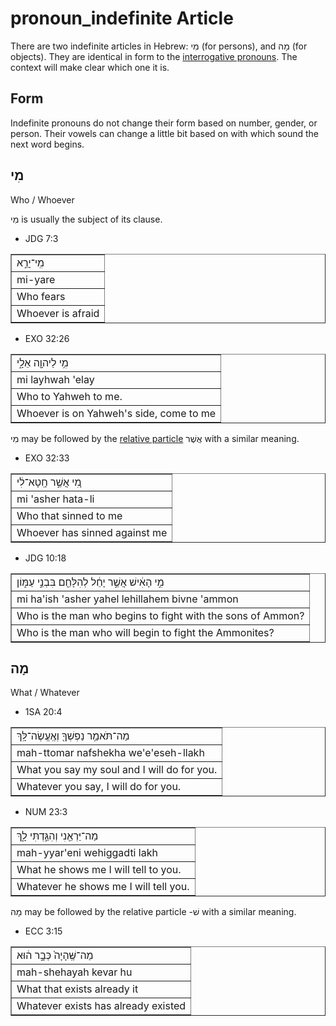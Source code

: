 # pronoun_indefinite Article
There are two indefinite articles in Hebrew: מִי (for persons), and מָה (for objects). They are identical in form to the [interrogative pronouns](https://git.door43.org/Door43/en-uhg/src/master/content/pronoun_interrogative/02.md). The context will make clear which one it is.

## Form
Indefinite pronouns do not change their form based on number, gender, or person. Their vowels can change a little bit based on with which sound the next word begins.

## מִי
Who / Whoever

מִי is usually the subject of its clause.
* JDG 7:3
<table border="1" class="docutils">
<colgroup>
<col width="100%" />
</colgroup>
<tbody valign="top">
<tr class="row-odd"><td>מִֽי־יָרֵ֣א</td>
</tr>
<tr class="row-even"><td>mi-yare</td>
</tr>
<tr class="row-odd"><td>Who fears</td>
</tr>
<tr class="row-even"><td>Whoever is afraid</td>
</tr>
</tbody>
</table>

* EXO 32:26
<table border="1" class="docutils">
<colgroup>
<col width="100%" />
</colgroup>
<tbody valign="top">
<tr class="row-odd"><td>מִ֥י לַיהוָ֖ה אֵלָ֑י</td>
</tr>
<tr class="row-even"><td>mi layhwah 'elay</td>
</tr>
<tr class="row-odd"><td>Who to Yahweh to me.</td>
</tr>
<tr class="row-even"><td>Whoever is on Yahweh's side, come to me</td>
</tr>
</tbody>
</table>

מִי may be followed by the [relative particle](https://git.door43.org/Door43/en-uhg/src/master/content/particle_relative/02.md) אֲשֶׁר with a similar meaning.
* EXO 32:33
<table border="1" class="docutils">
<colgroup>
<col width="100%" />
</colgroup>
<tbody valign="top">
<tr class="row-odd"><td>מִ֚י אֲשֶׁ֣ר חָֽטָא־לִ֔י</td>
</tr>
<tr class="row-even"><td>mi 'asher hata-li</td>
</tr>
<tr class="row-odd"><td>Who that sinned to me</td>
</tr>
<tr class="row-even"><td>Whoever has sinned against me</td>
</tr>
</tbody>
</table>

* JDG 10:18
<table border="1" class="docutils">
<colgroup>
<col width="100%" />
</colgroup>
<tbody valign="top">
<tr class="row-odd"><td>מִ֣י הָאִ֔ישׁ אֲשֶׁ֣ר יָחֵ֔ל לְהִלָּחֵ֖ם בִּבְנֵ֣י עַמּ֑וֹן</td>
</tr>
<tr class="row-even"><td>mi ha'ish 'asher yahel lehillahem bivne 'ammon</td>
</tr>
<tr class="row-odd"><td>Who is the man who begins to fight with the sons of Ammon?</td>
</tr>
<tr class="row-even"><td>Who is the man who will begin to fight the Ammonites?</td>
</tr>
</tbody>
</table>

## מָה
What / Whatever

* 1SA 20:4
<table border="1" class="docutils">
<colgroup>
<col width="100%" />
</colgroup>
<tbody valign="top">
<tr class="row-odd"><td>מַה־תֹּאמַ֥ר נַפְשְׁךָ֖ וְאֶֽעֱשֶׂה־לָּֽךְ</td>
</tr>
<tr class="row-even"><td>mah-ttomar nafshekha we'e'eseh-llakh</td>
</tr>
<tr class="row-odd"><td>What you say my soul and I will do for you.</td>
</tr>
<tr class="row-even"><td>Whatever you say, I will do for you.</td>
</tr>
</tbody>
</table>

* NUM 23:3
<table border="1" class="docutils">
<colgroup>
<col width="100%" />
</colgroup>
<tbody valign="top">
<tr class="row-odd"><td>מַה־יַּרְאֵ֖נִי וְהִגַּ֣דְתִּי לָ֑ךְ</td>
</tr>
<tr class="row-even"><td>mah-yyar'eni wehiggadti lakh</td>
</tr>
<tr class="row-odd"><td>What he shows me I will tell to you.</td>
</tr>
<tr class="row-even"><td>Whatever he shows me I will tell you.</td>
</tr>
</tbody>
</table>

מָה may be followed by the relative particle -שׁ with a similar meaning. 
* ECC 3:15
<table border="1" class="docutils">
<colgroup>
<col width="100%" />
</colgroup>
<tbody valign="top">
<tr class="row-odd"><td>מַה־שֶּֽׁהָיָה֙ כְּבָ֣ר ה֔וּא</td>
</tr>
<tr class="row-even"><td>mah-shehayah kevar hu</td>
</tr>
<tr class="row-odd"><td>What that exists already it</td>
</tr>
<tr class="row-even"><td>Whatever exists has already existed</td>
</tr>
</tbody>
</table>